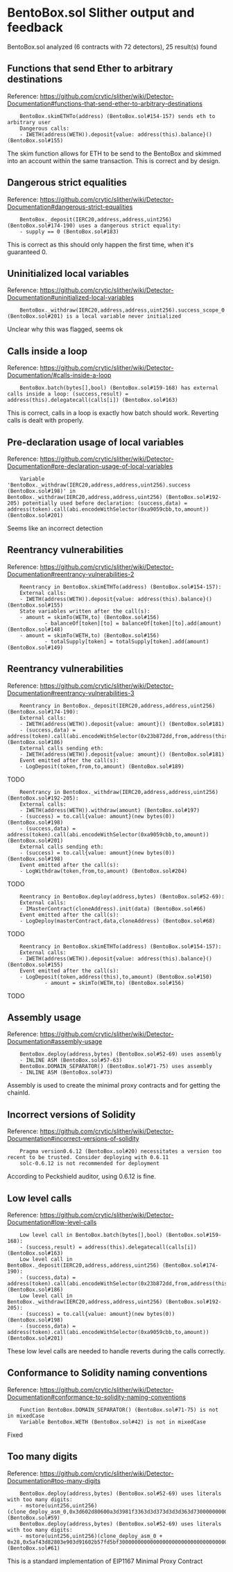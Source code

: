 # BentoBox.sol Slither output and feedback

BentoBox.sol analyzed (6 contracts with 72 detectors), 25 result(s) found

## Functions that send Ether to arbitrary destinations
Reference: https://github.com/crytic/slither/wiki/Detector-Documentation#functions-that-send-ether-to-arbitrary-destinations

        BentoBox.skimETHTo(address) (BentoBox.sol#154-157) sends eth to arbitrary user
        Dangerous calls:
        - IWETH(address(WETH)).deposit{value: address(this).balance}() (BentoBox.sol#155)

The skim function allows for ETH to be send to the BentoBox and skimmed into an account within the same transaction. This is correct and by design.

## Dangerous strict equalities
Reference: https://github.com/crytic/slither/wiki/Detector-Documentation#dangerous-strict-equalities

        BentoBox._deposit(IERC20,address,address,uint256) (BentoBox.sol#174-190) uses a dangerous strict equality:
        - supply == 0 (BentoBox.sol#183)

This is correct as this should only happen the first time, when it's guaranteed 0.

## Uninitialized local variables
Reference: https://github.com/crytic/slither/wiki/Detector-Documentation#uninitialized-local-variables

        BentoBox._withdraw(IERC20,address,address,uint256).success_scope_0 (BentoBox.sol#201) is a local variable never initialized

Unclear why this was flagged, seems ok

## Calls inside a loop
Reference: https://github.com/crytic/slither/wiki/Detector-Documentation/#calls-inside-a-loop

        BentoBox.batch(bytes[],bool) (BentoBox.sol#159-168) has external calls inside a loop: (success,result) = address(this).delegatecall(calls[i]) (BentoBox.sol#163)

This is correct, calls in a loop is exactly how batch should work. Reverting calls is dealt with properly.

## Pre-declaration usage of local variables
Reference: https://github.com/crytic/slither/wiki/Detector-Documentation#pre-declaration-usage-of-local-variables

        Variable 'BentoBox._withdraw(IERC20,address,address,uint256).success (BentoBox.sol#198)' in BentoBox._withdraw(IERC20,address,address,uint256) (BentoBox.sol#192-205) potentially used before declaration: (success,data) = address(token).call(abi.encodeWithSelector(0xa9059cbb,to,amount)) (BentoBox.sol#201)

Seems like an incorrect detection

## Reentrancy vulnerabilities
Reference: https://github.com/crytic/slither/wiki/Detector-Documentation#reentrancy-vulnerabilities-2

        Reentrancy in BentoBox.skimETHTo(address) (BentoBox.sol#154-157):
        External calls:
        - IWETH(address(WETH)).deposit{value: address(this).balance}() (BentoBox.sol#155)
        State variables written after the call(s):
        - amount = skimTo(WETH,to) (BentoBox.sol#156)
                - balanceOf[token][to] = balanceOf[token][to].add(amount) (BentoBox.sol#148)
        - amount = skimTo(WETH,to) (BentoBox.sol#156)
                - totalSupply[token] = totalSupply[token].add(amount) (BentoBox.sol#149)

## Reentrancy vulnerabilities
Reference: https://github.com/crytic/slither/wiki/Detector-Documentation#reentrancy-vulnerabilities-3

        Reentrancy in BentoBox._deposit(IERC20,address,address,uint256) (BentoBox.sol#174-190):
        External calls:
        - IWETH(address(WETH)).deposit{value: amount}() (BentoBox.sol#181)
        - (success,data) = address(token).call(abi.encodeWithSelector(0x23b872dd,from,address(this),amount)) (BentoBox.sol#186)
        External calls sending eth:
        - IWETH(address(WETH)).deposit{value: amount}() (BentoBox.sol#181)
        Event emitted after the call(s):
        - LogDeposit(token,from,to,amount) (BentoBox.sol#189)

TODO

        Reentrancy in BentoBox._withdraw(IERC20,address,address,uint256) (BentoBox.sol#192-205):
        External calls:
        - IWETH(address(WETH)).withdraw(amount) (BentoBox.sol#197)
        - (success) = to.call{value: amount}(new bytes(0)) (BentoBox.sol#198)
        - (success,data) = address(token).call(abi.encodeWithSelector(0xa9059cbb,to,amount)) (BentoBox.sol#201)
        External calls sending eth:
        - (success) = to.call{value: amount}(new bytes(0)) (BentoBox.sol#198)
        Event emitted after the call(s):
        - LogWithdraw(token,from,to,amount) (BentoBox.sol#204)

TODO

        Reentrancy in BentoBox.deploy(address,bytes) (BentoBox.sol#52-69):
        External calls:
        - IMasterContract(cloneAddress).init(data) (BentoBox.sol#66)
        Event emitted after the call(s):
        - LogDeploy(masterContract,data,cloneAddress) (BentoBox.sol#68)

TODO

        Reentrancy in BentoBox.skimETHTo(address) (BentoBox.sol#154-157):
        External calls:
        - IWETH(address(WETH)).deposit{value: address(this).balance}() (BentoBox.sol#155)
        Event emitted after the call(s):
        - LogDeposit(token,address(this),to,amount) (BentoBox.sol#150)
                - amount = skimTo(WETH,to) (BentoBox.sol#156)

TODO

## Assembly usage
Reference: https://github.com/crytic/slither/wiki/Detector-Documentation#assembly-usage

        BentoBox.deploy(address,bytes) (BentoBox.sol#52-69) uses assembly
        - INLINE ASM (BentoBox.sol#57-63)
        BentoBox.DOMAIN_SEPARATOR() (BentoBox.sol#71-75) uses assembly
        - INLINE ASM (BentoBox.sol#73)

Assembly is used to create the minimal proxy contracts and for getting the chainId.

## Incorrect versions of Solidity
Reference: https://github.com/crytic/slither/wiki/Detector-Documentation#incorrect-versions-of-solidity

        Pragma version0.6.12 (BentoBox.sol#20) necessitates a version too recent to be trusted. Consider deploying with 0.6.11
        solc-0.6.12 is not recommended for deployment

According to Peckshield auditor, using 0.6.12 is fine.

## Low level calls
Reference: https://github.com/crytic/slither/wiki/Detector-Documentation#low-level-calls

        Low level call in BentoBox.batch(bytes[],bool) (BentoBox.sol#159-168):
        - (success,result) = address(this).delegatecall(calls[i]) (BentoBox.sol#163)
        Low level call in BentoBox._deposit(IERC20,address,address,uint256) (BentoBox.sol#174-190):
        - (success,data) = address(token).call(abi.encodeWithSelector(0x23b872dd,from,address(this),amount)) (BentoBox.sol#186)
        Low level call in BentoBox._withdraw(IERC20,address,address,uint256) (BentoBox.sol#192-205):
        - (success) = to.call{value: amount}(new bytes(0)) (BentoBox.sol#198)
        - (success,data) = address(token).call(abi.encodeWithSelector(0xa9059cbb,to,amount)) (BentoBox.sol#201)

These low level calls are needed to handle reverts during the calls correctly.

## Conformance to Solidity naming conventions
Reference: https://github.com/crytic/slither/wiki/Detector-Documentation#conformance-to-solidity-naming-conventions

        Function BentoBox.DOMAIN_SEPARATOR() (BentoBox.sol#71-75) is not in mixedCase
        Variable BentoBox.WETH (BentoBox.sol#42) is not in mixedCase

Fixed

## Too many digits
Reference: https://github.com/crytic/slither/wiki/Detector-Documentation#too-many-digits

        BentoBox.deploy(address,bytes) (BentoBox.sol#52-69) uses literals with too many digits:
        - mstore(uint256,uint256)(clone_deploy_asm_0,0x3d602d80600a3d3981f3363d3d373d3d3d363d73000000000000000000000000) (BentoBox.sol#59)
        BentoBox.deploy(address,bytes) (BentoBox.sol#52-69) uses literals with too many digits:
        - mstore(uint256,uint256)(clone_deploy_asm_0 + 0x28,0x5af43d82803e903d91602b57fd5bf30000000000000000000000000000000000) (BentoBox.sol#61)

This is a standard implementation of EIP1167 Minimal Proxy Contract